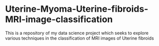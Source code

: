# Uterine-Myoma-Uterine-fibroids-MRI-image-classification
This is a repository of my data science project which seeks to explore various techniques in the classification of MRI images of Uterine fibroids
